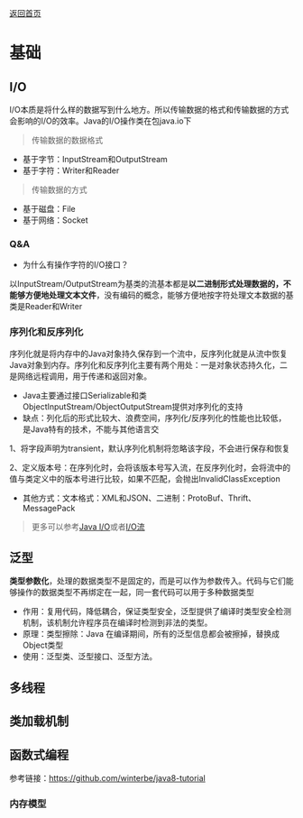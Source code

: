 <p> <a href="../README.md">返回首页</a></p>

# 基础
## I/O
I/O本质是将什么样的数据写到什么地方。所以传输数据的格式和传输数据的方式会影响的I/O的效率。Java的I/O操作类在包java.io下
> 传输数据的数据格式
- 基于字节：InputStream和OutputStream
- 基于字符：Writer和Reader
> 传输数据的方式
- 基于磁盘：File
- 基于网络：Socket
### Q&A
- 为什么有操作字符的I/O接口？

以InputStream/OutputStream为基类的流基本都是**以二进制形式处理数据的，不能够方便地处理文本文件**，没有编码的概念，能够方便地按字符处理文本数据的基类是Reader和Writer
### 序列化和反序列化
序列化就是将内存中的Java对象持久保存到一个流中，反序列化就是从流中恢复Java对象到内存。序列化和反序列化主要有两个用处：一是对象状态持久化，二是网络远程调用，用于传递和返回对象。
- Java主要通过接口Serializable和类ObjectInputStream/ObjectOutputStream提供对序列化的支持
- 缺点：列化后的形式比较大、浪费空间，序列化/反序列化的性能也比较低，是Java特有的技术，不能与其他语言交

1、将字段声明为transient，默认序列化机制将忽略该字段，不会进行保存和恢复

2、定义版本号：在序列化时，会将该版本号写入流，在反序列化时，会将流中的值与类定义中的版本号进行比较，如果不匹配，会抛出InvalidClassException

- 其他方式：文本格式：ⅩML和JSON、二进制：ProtoBuf、Thrift、MessagePack
> 更多可以参考<a href="https://www.cyc2018.xyz/Java/Java%20IO.html#%E4%B8%80%E3%80%81%E6%A6%82%E8%A7%88" target="view_blank">Java I/O</a>或者<a href="https://snailclimb.gitee.io/javaguide/#/docs/java/basis/Java%E5%9F%BA%E7%A1%80%E7%9F%A5%E8%AF%86?id=io-%e6%b5%81" target="view_blank">I/O流</a>
## 泛型
**类型参数化**，处理的数据类型不是固定的，而是可以作为参数传入。代码与它们能够操作的数据类型不再绑定在一起，同一套代码可以用于多种数据类型
- 作用：复用代码，降低耦合，保证类型安全，泛型提供了编译时类型安全检测机制，该机制允许程序员在编译时检测到非法的类型。
- 原理：类型擦除：Java 在编译期间，所有的泛型信息都会被擦掉，替换成Object类型
- 使用：泛型类、泛型接口、泛型方法。
## 多线程
## 类加载机制
## 函数式编程
参考链接：https://github.com/winterbe/java8-tutorial

### 内存模型
